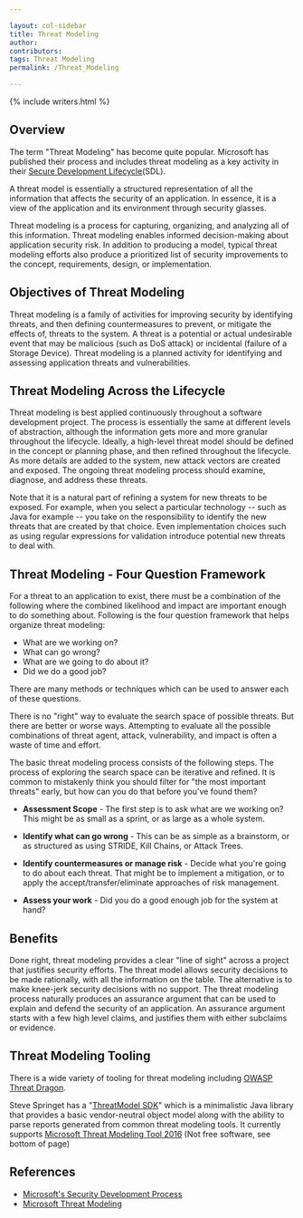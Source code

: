 ```yaml
---

layout: col-sidebar
title: Threat Modeling
author:
contributors:
tags: Threat Modeling
permalink: /Threat_Modeling

---
```


{% include writers.html %}

## Overview

The term "Threat Modeling" has become quite popular. Microsoft has published their process 
and includes threat modeling as a key activity in their [Secure Development
Lifecycle](https://www.microsoft.com/en-us/securityengineering/sdl)(SDL).

A threat model is essentially a structured representation of all the
information that affects the security of an application. In essence, it
is a view of the application and its environment through security glasses.

Threat modeling is a process for capturing, organizing, and analyzing
all of this information. Threat modeling enables informed
decision-making about application security risk. In addition to
producing a model, typical threat modeling efforts also produce a
prioritized list of security improvements to the concept, requirements,
design, or implementation.

## Objectives of Threat Modeling

Threat modeling is a family of activities for improving security by
identifying threats, and then defining
countermeasures to prevent, or mitigate the effects of, threats to the
system. A threat is a potential or actual undesirable event that may be
malicious (such as DoS attack) or incidental (failure of a Storage
Device). Threat modeling is a planned activity for identifying and
assessing application threats and vulnerabilities.

## Threat Modeling Across the Lifecycle

Threat modeling is best applied continuously throughout a software
development project. The process is essentially the same at different
levels of abstraction, although the information gets more and more
granular throughout the lifecycle. Ideally, a high-level threat model
should be defined in the concept or planning phase, and then refined
throughout the lifecycle. As more details are added to the system, new
attack vectors are created and exposed. The ongoing threat modeling
process should examine, diagnose, and address these threats.

Note that it is a natural part of refining a system for new threats to
be exposed. For example, when you select a particular technology -- such
as Java for example -- you take on the responsibility to identify the
new threats that are created by that choice. Even implementation choices
such as using regular expressions for validation introduce potential new
threats to deal with.

## Threat Modeling - Four Question Framework

For a threat to an application to exist, there must be a combination of
the following where the combined likelihood and impact are important
enough to do something about. Following is the four question framework
that helps organize threat modeling:

  - What are we working on?
  - What can go wrong?
  - What are we going to do about it?
  - Did we do a good job?

There are many methods or techniques which can be used to answer each of these questions.

There is no "right" way to evaluate the search space of possible
threats. But there are better or worse ways. Attempting to evaluate all
the possible combinations of threat agent, attack, vulnerability, and
impact is often a waste of time and effort. 

The basic threat modeling process consists of the following 
steps. The process of exploring the search space can be iterative and refined. It is common to mistakenly think you should filter for "the most important threats" early, but how can you do that before you've found them?

  - **Assessment Scope** - The first step is to ask what are we working on? This might be as small as a sprint, or as large as a whole system.
<!-- end list -->

  - **Identify what can go wrong** - This can be as simple as a brainstorm, or as structured as using STRIDE, Kill Chains, or Attack Trees.

<!-- end list -->

  - **Identify countermeasures or manage risk** - Decide what you're going to do about each threat. That might be to implement a mitigation, or to apply the accept/transfer/eliminate approaches of risk management.

<!-- end list -->

  - **Assess your work** - Did you do a good enough job for the system at hand?

<!-- end list -->

## Benefits

Done right, threat modeling provides a clear "line of sight" across a
project that justifies security efforts. The threat model allows
security decisions to be made rationally, with all the information on
the table. The alternative is to make knee-jerk security decisions with
no support. The threat modeling process naturally produces an assurance
argument that can be used to explain and defend the security of an
application. An assurance argument starts with a few high level claims,
and justifies them with either subclaims or evidence.

## Threat Modeling Tooling

There is a wide variety of tooling for threat modeling including [OWASP Threat Dragon](https://owasp.org/www-project-threat-dragon/).
 
Steve Springet has a "[ThreatModel SDK](<https://github.com/stevespringett/threatmodel-sdk>)"
which is a minimalistic Java library that provides a basic
vendor-neutral object model along with the ability to parse reports
generated from common threat modeling tools. It currently supports [Microsoft Threat Modeling Tool 2016](https://www.microsoft.com/en-us/securityengineering/sdl/threatmodeling) (Not free software, see bottom of page)



## References

  - [Microsoft's Security Development Process](https://www.microsoft.com/en-us/securityengineering/sdl)
  - [Microsoft Threat Modeling](https://www.microsoft.com/en-us/securityengineering/sdl/threatmodeling)
